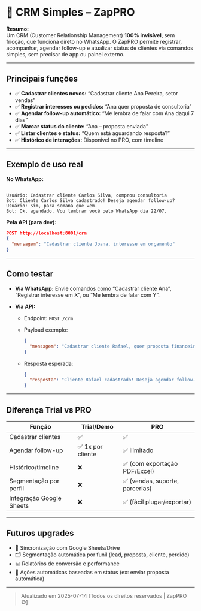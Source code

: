 # 📒 CRM Simples – ZapPRO

**Resumo:**  
Um CRM (Customer Relationship Management) **100% invisível**, sem fricção, que funciona direto no WhatsApp. O ZapPRO permite registrar, acompanhar, agendar follow-up e atualizar status de clientes via comandos simples, sem precisar de app ou painel externo.

---

## **Principais funções**

- ✅ **Cadastrar clientes novos:** “Cadastrar cliente Ana Pereira, setor vendas”
- ✅ **Registrar interesses ou pedidos:** “Ana quer proposta de consultoria”
- ✅ **Agendar follow-up automático:** “Me lembra de falar com Ana daqui 7 dias”
- ✅ **Marcar status do cliente:** “Ana – proposta enviada”
- ✅ **Listar clientes e status:** “Quem está aguardando resposta?”
- ✅ **Histórico de interações:** Disponível no PRO, com timeline

---

## **Exemplo de uso real**

**No WhatsApp:**
```

Usuário: Cadastrar cliente Carlos Silva, comprou consultoria
Bot: Cliente Carlos Silva cadastrado! Deseja agendar follow-up?
Usuário: Sim, para semana que vem.
Bot: Ok, agendado. Vou lembrar você pelo WhatsApp dia 22/07.

````

**Pela API (para dev):**
```json
POST http://localhost:8001/crm
{
  "mensagem": "Cadastrar cliente Joana, interesse em orçamento"
}
````

---

## **Como testar**

* **Via WhatsApp:**
  Envie comandos como “Cadastrar cliente Ana”, “Registrar interesse em X”, ou “Me lembra de falar com Y”.
* **Via API:**

  * Endpoint: `POST /crm`
  * Payload exemplo:

    ```json
    {
      "mensagem": "Cadastrar cliente Rafael, quer proposta financeira"
    }
    ```
  * Resposta esperada:

    ```json
    {
      "resposta": "Cliente Rafael cadastrado! Deseja agendar follow-up?"
    }
    ```

---

## **Diferença Trial vs PRO**

| Função                   | Trial/Demo       | PRO                            |
| ------------------------ | ---------------- | ------------------------------ |
| Cadastrar clientes       | ✅                | ✅                              |
| Agendar follow-up        | ✅ 1x por cliente | ✅ ilimitado                    |
| Histórico/timeline       | ❌                | ✅ (com exportação PDF/Excel)   |
| Segmentação por perfil   | ❌                | ✅ (vendas, suporte, parcerias) |
| Integração Google Sheets | ❌                | ✅ (fácil plugar/exportar)      |

---

## **Futuros upgrades**

* 🔄 Sincronização com Google Sheets/Drive
* 🗂️ Segmentação automática por funil (lead, proposta, cliente, perdido)
* 📊 Relatórios de conversão e performance
* 🤖 Ações automáticas baseadas em status (ex: enviar proposta automática)

---

> Atualizado em 2025-07-14
> \[Todos os direitos reservados | ZapPRO ©]

```
